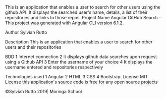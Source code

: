This is an application that enables a user to search for other users using the github API. It displays the searched user's name, details, a list of their repositories and links to those repos. 
Project Name
Angular GitHub Search -This project was generated with Angular CLI version 6.1.2.

Author
Sylviah Rutto

Description
This is an application that enables a user to search for other users and their repositories

BDD
1 Internet connection
2 It displays github data searches upon request using a Github API
3 Enter the username of your choice
4 It displays the username entered and repositories respectively

Technologies used
1 Angular
2 HTML
3 CSS
4 Bootstrap.
License
MIT License this application's source code is free for any open source projects

©Sylviah Rutto 2019| Moringa School

